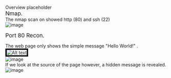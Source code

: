 Overview placeholder  
<span style="font-size: 13pt;color= #4EEEE6;">Nmap.</span>  
The nmap scan on showed http (80) and ssh (22)  
![image](https://user-images.githubusercontent.com/96850362/230301039-3d359d04-42aa-4194-9a7d-1b8d48d676d8.png)  
  
<span style="font-size: 13pt;color= #4EEEE6;">Port 80 Recon.</span>  

The web page only shows the simple message "Hello World!" .  
<img src="https://user-images.githubusercontent.com/96850362/230306767-c0910d88-e6a4-4d41-8df9-19aa5a31a4d7.png" alt="Alt text" style="border: 4px solid black;">  
![image](https://user-images.githubusercontent.com/96850362/230306767-c0910d88-e6a4-4d41-8df9-19aa5a31a4d7.png)      
If we look at the source of the page however, a hidden message is revealed.  
![image](https://user-images.githubusercontent.com/96850362/230306451-2df8ffe4-deec-4da7-ab44-e22e4701fa03.png)  


